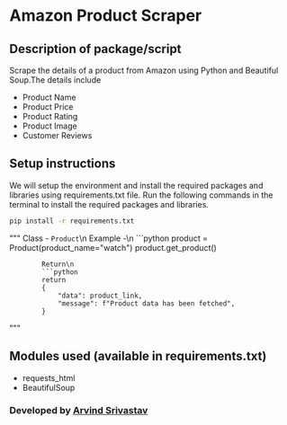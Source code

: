 # Amazon Product Scraper

## Description of package/script

Scrape the details of a product from Amazon using Python and Beautiful Soup.The details include

- Product Name
- Product Price
- Product Rating
- Product Image
- Customer Reviews

## Setup instructions

We will setup the environment and install the required packages and libraries using requirements.txt file. Run the following commands in the terminal to install the required packages and libraries.

```bash
pip install -r requirements.txt
```

"""
        Class - `Product`\n
        Example -\n
        ```python
        product = Product(product_name="watch")
        product.get_product()

```
        Return\n
        ```python
        return
        {
            "data": product_link,
            "message": f"Product data has been fetched",
        }
```

"""

## Modules used (available in requirements.txt)

- requests_html
- BeautifulSoup


### Developed by [Arvind Srivastav](https://github.com/alwenpy)

